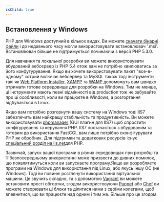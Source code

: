 ```yaml
---
isChild: true
---
```


## Встановлення у Windows

PHP для Windows доступний в кількох видах. Ви можете [скачати бінарні файли](php-downloads) і до недавнього часу могли використовувати встановлювач '.msi'. Встановлювач більше не підтримується починаючи з версії PHP 5.3.0.

Для навчання та локальної розробки ви можете використовувати вбудований вебсервер із PHP 5.4 отож вам не потрібно хвилюватись за його конфугурування. Якщо ви хочете використовувати пакет "все-в-одному" котрий включає вебсервер та MySQL також тоді інструменти такі як  [Web Platform Installer][wpi], [XAMPP][xampp] та [WAMP][wamp] допоможуть вам швидко отримати готове середовище для розробки на Windows. Тим не менше, ці інструменти мають певні відмінності від production тож не забувайте про ці особливості, коли ви працюєте в Windows, а розгортання відбувається в Linux.

Якщо вам потрібно розгорнути вашу систему на Windows тоді IIS7 забезпечить вам найкращу стабільність та продуктивність. Ви можете використовувати [phpmanager][phpmanager] (GUI плагин для IIS7) щоб спростити конфігурування та керування PHP. IIS7 постачається з вбудованим та готовим до використання FastCGI, вам лише потрібно сконфігурувати PHP як обробник. Для підтримки та додаткових ресурсів існує [спеціальний розділ на iis.net][php-iis]для PHP.

Зазвичай, запуск вашої програми в різних середовищах при розробці та її безпосередньому використанні може призвести до дивних помилок, що появлятимуться коли ви запускаєте програму.Якщо ви розробляєте програми на Windows для використання під Linux, або якусь іншу ОС (не Windows). Тоді ви повинні розглянути використання віртуальної машини. Це звучить складно, та з допомогою [Vagrant][vagrant] ви можете встановити прості обгортки, згодом використовуючи [Puppet][puppet] або [Chef][chef] ви можете створювати ці блоки та ділитися ними з своїми колегами, щоб впевнитися, що ви працюєте над одним і тим же. Більше про це згодом.

[php-downloads]: http://windows.php.net
[phpmanager]: http://phpmanager.codeplex.com/
[wpi]: http://www.microsoft.com/web/downloads/platform.aspx
[xampp]: http://www.apachefriends.org/en/xampp.html
[wamp]: http://www.wampserver.com/
[php-iis]: http://php.iis.net/
[vagrant]: http://vagrantup.com/
[puppet]: http://www.puppetlabs.com/
[chef]: http://www.opscode.com/